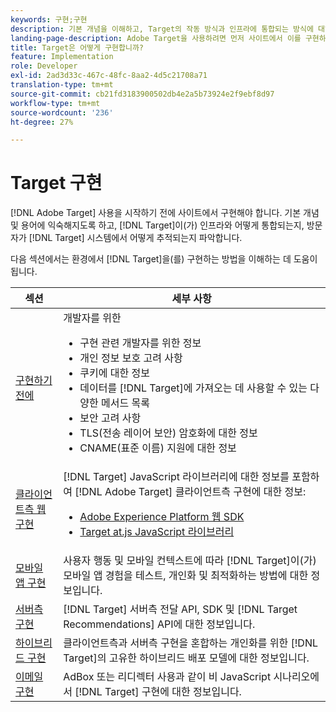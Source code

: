 ```yaml
---
keywords: 구현;구현
description: 기본 개념을 이해하고, Target의 작동 방식과 인프라에 통합되는 방식에 대해 알아보고, 방문자를 추적하는 방법을 이해합니다.
landing-page-description: Adobe Target을 사용하려면 먼저 사이트에서 이를 구현하고 몇 가지 기본 개념과 용어를 이해하며 Target의 작동 방식을 숙지해야 합니다.
title: Target은 어떻게 구현합니까?
feature: Implementation
role: Developer
exl-id: 2ad3d33c-467c-48fc-8aa2-4d5c21708a71
translation-type: tm+mt
source-git-commit: cb21fd3183900502db4e2a5b73924e2f9ebf8d97
workflow-type: tm+mt
source-wordcount: '236'
ht-degree: 27%

---
```


# Target 구현

[!DNL Adobe Target] 사용을 시작하기 전에 사이트에서 구현해야 합니다. 기본 개념 및 용어에 익숙해지도록 하고, [!DNL Target]이(가) 인프라와 어떻게 통합되는지, 방문자가 [!DNL Target] 시스템에서 어떻게 추적되는지 파악합니다.

다음 섹션에서는 환경에서 [!DNL Target]을(를) 구현하는 방법을 이해하는 데 도움이 됩니다.

| 섹션 | 세부 사항 |
| --- | --- |
| [구현하기 전에](c-considerations-before-you-implement-target/considerations-before-you-implement-target.md) | 개발자를 위한<ul><li>구현 관련 개발자를 위한 정보</li><li>개인 정보 보호 고려 사항</li><li>쿠키에 대한 정보<li>데이터를 [!DNL Target]에 가져오는 데 사용할 수 있는 다양한 메서드 목록</li><li>보안 고려 사항</li><li>TLS(전송 레이어 보안) 암호화에 대한 정보</li><li>CNAME(표준 이름) 지원에 대한 정보</li></ul> |
| [클라이언트측 웹 구현](/help/c-implementing-target/c-implementing-target-for-client-side-web/implement-target-for-client-side-web.md) | [!DNL Target] JavaScript 라이브러리에 대한 정보를 포함하여 [!DNL Adobe Target] 클라이언트측 구현에 대한 정보:<ul><li>[Adobe Experience Platform 웹 SDK](/help/c-implementing-target/c-implementing-target-for-client-side-web/aep-web-sdk.md)</li><li>[Target at.js JavaScript 라이브러리](/help/c-implementing-target/c-implementing-target-for-client-side-web/c-how-atjs-works/how-atjs-works.md)</li></ul> |
| [모바일 앱 구현](/help/c-target-mobile-app/target-mobile-app.md) | 사용자 행동 및 모바일 컨텍스트에 따라 [!DNL Target]이(가) 모바일 앱 경험을 테스트, 개인화 및 최적화하는 방법에 대한 정보입니다. |
| [서버측 구현](/help/c-implementing-target/c-api-and-sdk-overview/api-and-sdk-overview.md) | [!DNL Target] 서버측 전달 API, SDK 및 [!DNL Target Recommendations] API에 대한 정보입니다. |
| [하이브리드 구현](/help/c-implementing-target/hybrid-implementation.md) | 클라이언트측과 서버측 구현을 혼합하는 개인화를 위한 [!DNL Target]의 고유한 하이브리드 배포 모델에 대한 정보입니다. |
| [이메일 구현](c-non-javascript-based-implementation/non-javascript-based-implementation.md) | AdBox 또는 리디렉터 사용과 같이 비 JavaScript 시나리오에서 [!DNL Target] 구현에 대한 정보입니다. |

